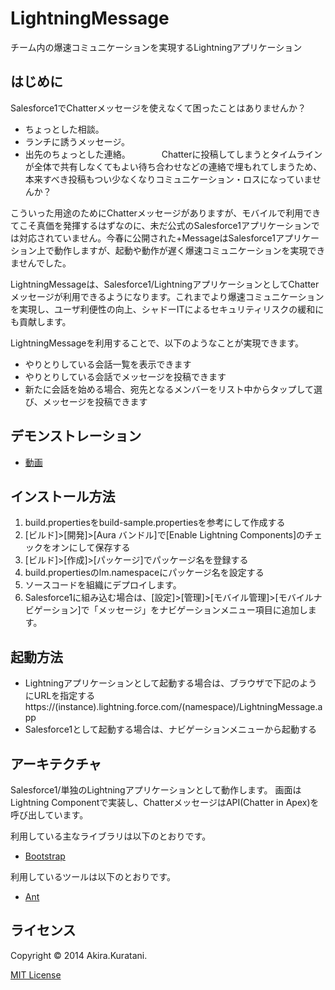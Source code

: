 LightningMessage
================
チーム内の爆速コミュニケーションを実現するLightningアプリケーション

はじめに
--------
Salesforce1でChatterメッセージを使えなくて困ったことはありませんか？

- ちょっとした相談。
- ランチに誘うメッセージ。
- 出先のちょっとした連絡。
　　　
Chatterに投稿してしまうとタイムラインが全体で共有しなくてもよい待ち合わせなどの連絡で埋もれてしまうため、本来すべき投稿もつい少なくなりコミュニケーション・ロスになっていませんか？

こういった用途のためにChatterメッセージがありますが、モバイルで利用できてこそ真価を発揮するはずなのに、未だ公式のSalesforce1アプリケーションでは対応されていません。今春に公開された+MessageはSalesforce1アプリケーション上で動作しますが、起動や動作が遅く爆速コミュニケーションを実現できませんでした。

LightningMessageは、Salesforce1/LightningアプリケーションとしてChatterメッセージが利用できるようになります。これまでより爆速コミュニケーションを実現し、ユーザ利便性の向上、シャドーITによるセキュリティリスクの緩和にも貢献します。

LightningMessageを利用することで、以下のようなことが実現できます。
- やりとりしている会話一覧を表示できます
- やりとりしている会話でメッセージを投稿できます
- 新たに会話を始める場合、宛先となるメンバーをリスト中からタップして選び、メッセージを投稿できます


デモンストレーション
--------
* [動画](https://www.youtube.com/watch?v=JURq8FAbLSw)


インストール方法
--------
1. build.propertiesをbuild-sample.propertiesを参考にして作成する
1. [ビルド]>[開発]>[Aura バンドル]で[Enable Lightning Components]のチェックをオンにして保存する
1. [ビルド]>[作成]>[パッケージ]でパッケージ名を登録する
1. build.propertiesのlm.namespaceにパッケージ名を設定する
1. ソースコードを組織にデプロイします。
1. Salesforce1に組み込む場合は、[設定]>[管理]>[モバイル管理]>[モバイルナビゲーション]で「メッセージ」をナビゲーションメニュー項目に追加します。

起動方法
--------
- Lightningアプリケーションとして起動する場合は、ブラウザで下記のようにURLを指定する
 https://(instance).lightning.force.com/(namespace)/LightningMessage.app
- Salesforce1として起動する場合は、ナビゲーションメニューから起動する

アーキテクチャ
--------
Salesforce1/単独のLightningアプリケーションとして動作します。
画面はLightning Componentで実装し、ChatterメッセージはAPI(Chatter in Apex)を呼び出しています。

利用している主なライブラリは以下のとおりです。
* [Bootstrap](http://getbootstrap.com/)

利用しているツールは以下のとおりです。
* [Ant](http://ant.apache.org/)


ライセンス
--------
Copyright &copy; 2014 Akira.Kuratani.

[MIT License](http://www.opensource.org/licenses/mit-license.php)